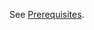 See [Prerequisites](https://github.com/it-jonjon/Duo-API-Playground/blob/main/README.md#prerequisites).
